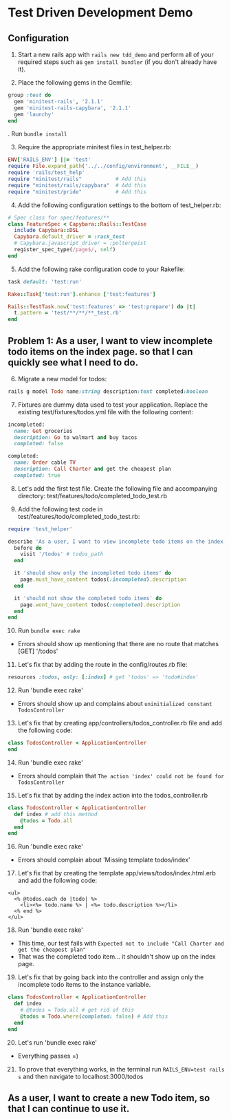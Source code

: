 # Test Driven Development Demo

## Configuration

1. Start a new rails app with `rails new tdd_demo` and perform all of your required steps such as `gem install bundler` (if you don't already have it).

2. Place the following gems in the Gemfile:
  ``` ruby
  group :test do
    gem 'minitest-rails', '2.1.1'
    gem 'minitest-rails-capybara', '2.1.1'
    gem 'launchy'
  end
  ```

. Run `bundle install`

3. Require the appropriate minitest files in test_helper.rb:
  ``` ruby
  ENV['RAILS_ENV'] ||= 'test'
  require File.expand_path('../../config/environment', __FILE__)
  require 'rails/test_help'
  require "minitest/rails"           # Add this
  require "minitest/rails/capybara"  # Add this
  require "minitest/pride"           # Add this
  ```

4. Add the following configuration settings to the bottom of test_helper.rb:
  ``` ruby
  # Spec class for spec/features/**
  class FeatureSpec < Capybara::Rails::TestCase
    include Capybara::DSL
    Capybara.default_driver = :rack_test
    # Capybara.javascript_driver = :poltergeist
    register_spec_type(/page$/, self)
  end
  ```

5. Add the following rake configuration code to your Rakefile:
  ``` ruby
  task default: 'test:run'

  Rake::Task['test:run'].enhance ['test:features']

  Rails::TestTask.new('test:features' => 'test:prepare') do |t|
    t.pattern = 'test/**/**/**_test.rb'
  end
  ```

## Problem 1: As a user, I want to view incomplete todo items on the index page. so that I can quickly see what I need to do.

6. Migrate a new model for todos:
  ``` ruby
  rails g model Todo name:string description:text completed:boolean
  ```

7. Fixtures are dummy data used to test your application. Replace the existing test/fixtures/todos.yml file with the following content:
  ``` ruby
  incompleted:
    name: Get groceries
    description: Go to walmart and buy tacos
    completed: false

  completed:
    name: Order cable TV
    description: Call Charter and get the cheapest plan
    completed: true
  ```

8. Let's add the first test file. Create the following file and accompanying directory:  test/features/todo/completed_todo_test.rb

9. Add the following test code in test/features/todo/completed_todo_test.rb:
  ``` ruby
  require 'test_helper'

  describe 'As a user, I want to view incomplete todo items on the index page' do
    before do
      visit '/todos' # todos_path
    end

    it 'should show only the incompleted todo items' do
      page.must_have_content todos(:incompleted).description
    end

    it 'should not show the completed todo items' do
      page.wont_have_content todos(:completed).description
    end
  end
  ```

10. Run `bundle exec rake`
  * Errors should show up mentioning that there are no route that matches [GET] '/todos'

11. Let's fix that by adding the route in the config/routes.rb file:
  ``` ruby
  resources :todos, only: [:index] # get 'todos' => 'todo#index'
  ```

12. Run 'bundle exec rake'
  * Errors should show up and complains about `uninitialized constant TodosController`

13. Let's fix that by creating app/controllers/todos_controller.rb file and add the following code:
  ``` ruby
  class TodosController < ApplicationController
  end
  ```

14. Run 'bundle exec rake'
  * Errors should complain that `The action 'index' could not be found for TodosController`

15. Let's fix that by adding the index action into the todos_controller.rb
  ``` ruby
  class TodosController < ApplicationController
    def index # add this method
      @todos = Todo.all
    end
  end
  ```

16. Run 'bundle exec rake'
  * Errors should complain about 'Missing template todos/index'

17. Let's fix that by creating the template app/views/todos/index.html.erb and add the following code:
  ``` erb
  <ul>
    <% @todos.each do |todo| %>
      <li><%= todo.name %> | <%= todo.description %></li>
    <% end %>
  </ul>
  ```

18. Run 'bundle exec rake'
  * This time, our test fails with `Expected not to include "Call Charter and get the cheapest plan"`
  * That was the completed todo item... it shouldn't show up on the index page.

19. Let's fix that by going back into the controller and assign only the incomplete todo items to the instance variable.
  ``` ruby
  class TodosController < ApplicationController
    def index
      # @todos = Todo.all # get rid of this
      @todos = Todo.where(completed: false) # Add this
    end
  end
  ```

20. Let's run 'bundle exec rake'
  * Everything passes =)

21. To prove that everything works, in the terminal run `RAILS_ENV=test rails s` and then navigate to localhost:3000/todos

## As a user, I want to create a new Todo item, so that I can continue to use it.


